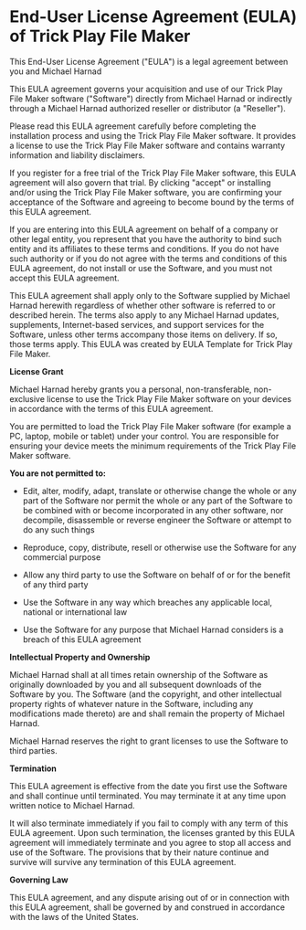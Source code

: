# **End-User License Agreement (EULA) of Trick Play File Maker**

This End-User License Agreement ("EULA") is a legal agreement between you and Michael Harnad

This EULA agreement governs your acquisition and use of our Trick Play File Maker software ("Software") directly from Michael Harnad or indirectly through a Michael Harnad authorized reseller or distributor (a "Reseller").

Please read this EULA agreement carefully before completing the installation process and using the Trick Play File Maker software. It provides a license to use the Trick Play File Maker software and contains warranty information and liability disclaimers.

If you register for a free trial of the Trick Play File Maker software, this EULA agreement will also govern that trial. By clicking "accept" or installing and/or using the Trick Play File Maker software, you are confirming your acceptance of the Software and agreeing to become bound by the terms of this EULA agreement.

If you are entering into this EULA agreement on behalf of a company or other legal entity, you represent that you have the authority to bind such entity and its affiliates to these terms and conditions. If you do not have such authority or if you do not agree with the terms and conditions of this EULA agreement, do not install or use the Software, and you must not accept this EULA agreement.

This EULA agreement shall apply only to the Software supplied by Michael Harnad herewith regardless of whether other software is referred to or described herein. The terms also apply to any Michael Harnad updates, supplements, Internet-based services, and support services for the Software, unless other terms accompany those items on delivery. If so, those terms apply. This EULA was created by EULA Template for Trick Play File Maker.

**License Grant**

Michael Harnad hereby grants you a personal, non-transferable, non-exclusive license to use the Trick Play File Maker software on your devices in accordance with the terms of this EULA agreement.

You are permitted to load the Trick Play File Maker software (for example a PC, laptop, mobile or tablet) under your control. You are responsible for ensuring your device meets the minimum requirements of the Trick Play File Maker software.

**You are not permitted to:**

* Edit, alter, modify, adapt, translate or otherwise change the whole or any part of the Software nor permit the whole or any part of the Software to be combined with or become incorporated in any other software, nor decompile, disassemble or reverse engineer the Software or attempt to do any such things

* Reproduce, copy, distribute, resell or otherwise use the Software for any commercial purpose

* Allow any third party to use the Software on behalf of or for the benefit of any third party

* Use the Software in any way which breaches any applicable local, national or international law

* Use the Software for any purpose that Michael Harnad considers is a breach of this EULA agreement

**Intellectual Property and Ownership**

Michael Harnad shall at all times retain ownership of the Software as originally downloaded by you and all subsequent downloads of the Software by you. The Software (and the copyright, and other intellectual property rights of whatever nature in the Software, including any modifications made thereto) are and shall remain the property of Michael Harnad.

Michael Harnad reserves the right to grant licenses to use the Software to third parties.

**Termination**

This EULA agreement is effective from the date you first use the Software and shall continue until terminated. You may terminate it at any time upon written notice to Michael Harnad.

It will also terminate immediately if you fail to comply with any term of this EULA agreement. Upon such termination, the licenses granted by this EULA agreement will immediately terminate and you agree to stop all access and use of the Software. The provisions that by their nature continue and survive will survive any termination of this EULA agreement.

**Governing Law**

This EULA agreement, and any dispute arising out of or in connection with this EULA agreement, shall be governed by and construed in accordance with the laws of the United States.
